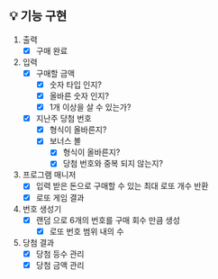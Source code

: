 ## 💡 기능 구현

1. 출력
    - [X] 구매 완료

2. 입력
    - [X] 구매할 금액
        - [X] 숫자 타입 인지?
        - [X] 올바른 숫자 인지?
        - [X] 1개 이상을 살 수 있는가?
    - [X] 지난주 당첨 번호
        - [X] 형식이 올바른지?
        - [X] 보너스 볼
            - [X] 형식이 올바른지?
            - [X] 당첨 번호와 중복 되지 않는지?
        
3. 프로그램 매니저
    - [X] 입력 받은 돈으로 구매할 수 있는 최대 로또 개수 반환
    - [X] 로또 게임 결과
    
4. 번호 생성기
    - [X] 랜덤 으로 6개의 번호를 구매 회수 만큼 생성
        - [X] 로또 번호 범위 내의 수

5. 당첨 결과
    - [X] 당첨 등수 관리
    - [X] 당첨 금액 관리